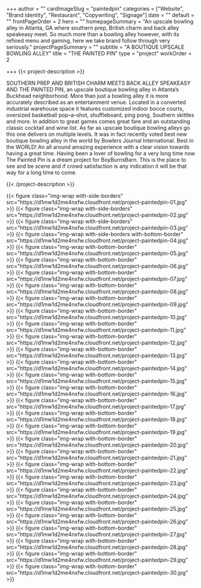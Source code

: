 +++
author = ""
cardImageSlug = "paintedpin"
categories = ["Website", "Brand Identity", "Restaurant", "Copywriting", "Signage"]
date = ""
default = ""
frontPageOrder = 2
hero = ""
homepageSummary = "An upscale bowling alley in Atlanta, GA where southern prep, British charm and back alley speakeasy meet. So much more than a bowling alley however, with its refined menu and gaming, here we take brand follow through very seriously."
projectPageSummary = ""
subtitle = "A BOUTIQUE UPSCALE BOWLING ALLEY"
title = "THE PAINTED PIN"
type = "project"
workOrder = 2

+++
{{< project-description >}} <p>SOUTHERN PREP AND BRITISH CHARM MEETS BACK ALLEY SPEAKEASY AND THE PAINTED PIN, an upscale boutique bowling alley in Atlanta’s Buckhead neighborhood. More than just a bowling alley it is more accurately described as an entertainment venue. Located in a converted industrial warehouse space it features customized indoor bocce courts, oversized basketball pop–a–shot, shuffleboard, ping pong, Southern skittles and more. In addition to great games comes great fare and an outstanding classic cocktail and wine list. As far as upscale boutique bowling alleys go this one delivers on multiple levels. It was in fact recently voted best new boutique bowling alley in the world by Bowlers Journal International. Best in the WORLD! An all around amazing experience with a clear vision towards having a great time. Having been a lover of bowling for a very long time now The Painted Pin is a dream project for BoyBurnsBarn. This is the place to see and be scene and if crowd satisfaction is any indication it will be that way for a long time to come. </p> {{< /project-description >}}

<div class="project-item">
{{< figure class="img-wrap with-side-borders" src="https://d1mw1d2me4nxfw.cloudfront.net/project-paintedpin-01.jpg" >}}
{{< figure class="img-wrap with-side-borders" src="https://d1mw1d2me4nxfw.cloudfront.net/project-paintedpin-02.jpg" >}}
{{< figure class="img-wrap with-side-borders" src="https://d1mw1d2me4nxfw.cloudfront.net/project-paintedpin-03.jpg" >}}
{{< figure class="img-wrap with-side-borders with-bottom-border" src="https://d1mw1d2me4nxfw.cloudfront.net/project-paintedpin-04.jpg" >}}
{{< figure class="img-wrap with-bottom-border" src="https://d1mw1d2me4nxfw.cloudfront.net/project-paintedpin-05.jpg" >}}
{{< figure class="img-wrap with-bottom-border" src="https://d1mw1d2me4nxfw.cloudfront.net/project-paintedpin-06.jpg" >}}
{{< figure class="img-wrap with-bottom-border" src="https://d1mw1d2me4nxfw.cloudfront.net/project-paintedpin-07.jpg" >}}
{{< figure class="img-wrap with-bottom-border" src="https://d1mw1d2me4nxfw.cloudfront.net/project-paintedpin-08.jpg" >}}
{{< figure class="img-wrap with-bottom-border" src="https://d1mw1d2me4nxfw.cloudfront.net/project-paintedpin-09.jpg" >}}
{{< figure class="img-wrap with-bottom-border" src="https://d1mw1d2me4nxfw.cloudfront.net/project-paintedpin-10.jpg" >}}
{{< figure class="img-wrap with-bottom-border" src="https://d1mw1d2me4nxfw.cloudfront.net/project-paintedpin-11.jpg" >}}
{{< figure class="img-wrap with-bottom-border" src="https://d1mw1d2me4nxfw.cloudfront.net/project-paintedpin-12.jpg" >}}
{{< figure class="img-wrap with-bottom-border" src="https://d1mw1d2me4nxfw.cloudfront.net/project-paintedpin-13.jpg" >}}
{{< figure class="img-wrap with-bottom-border" src="https://d1mw1d2me4nxfw.cloudfront.net/project-paintedpin-14.jpg" >}}
{{< figure class="img-wrap with-bottom-border" src="https://d1mw1d2me4nxfw.cloudfront.net/project-paintedpin-15.jpg" >}}
{{< figure class="img-wrap with-bottom-border" src="https://d1mw1d2me4nxfw.cloudfront.net/project-paintedpin-16.jpg" >}}
{{< figure class="img-wrap with-bottom-border" src="https://d1mw1d2me4nxfw.cloudfront.net/project-paintedpin-17.jpg" >}}
{{< figure class="img-wrap with-bottom-border" src="https://d1mw1d2me4nxfw.cloudfront.net/project-paintedpin-18.jpg" >}}
{{< figure class="img-wrap with-bottom-border" src="https://d1mw1d2me4nxfw.cloudfront.net/project-paintedpin-19.jpg" >}}
{{< figure class="img-wrap with-bottom-border" src="https://d1mw1d2me4nxfw.cloudfront.net/project-paintedpin-20.jpg" >}}
{{< figure class="img-wrap with-bottom-border" src="https://d1mw1d2me4nxfw.cloudfront.net/project-paintedpin-21.jpg" >}}
{{< figure class="img-wrap with-bottom-border" src="https://d1mw1d2me4nxfw.cloudfront.net/project-paintedpin-22.jpg" >}}
{{< figure class="img-wrap with-bottom-border" src="https://d1mw1d2me4nxfw.cloudfront.net/project-paintedpin-23.jpg" >}}
{{< figure class="img-wrap with-bottom-border" src="https://d1mw1d2me4nxfw.cloudfront.net/project-paintedpin-24.jpg" >}}
{{< figure class="img-wrap with-bottom-border" src="https://d1mw1d2me4nxfw.cloudfront.net/project-paintedpin-25.jpg" >}}
{{< figure class="img-wrap with-bottom-border" src="https://d1mw1d2me4nxfw.cloudfront.net/project-paintedpin-26.jpg" >}}
{{< figure class="img-wrap with-bottom-border" src="https://d1mw1d2me4nxfw.cloudfront.net/project-paintedpin-27.jpg" >}}
{{< figure class="img-wrap with-bottom-border" src="https://d1mw1d2me4nxfw.cloudfront.net/project-paintedpin-28.jpg" >}}
{{< figure class="img-wrap with-bottom-border" src="https://d1mw1d2me4nxfw.cloudfront.net/project-paintedpin-29.jpg" >}}
{{< figure class="img-wrap with-bottom-border" src="https://d1mw1d2me4nxfw.cloudfront.net/project-paintedpin-30.jpg" >}}
  
</div>